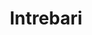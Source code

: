 ---
layout: faq
permalink: /faq
title: Intrebari
nav_order: 1
excerpt: Frequently asked questions
---